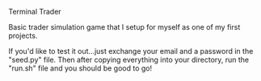 Terminal Trader

Basic trader simulation game that I setup for myself as one of my first projects.

If you'd like to test it out...just exchange your email and a password in the "seed.py" file.  Then after copying everything into your directory, run the "run.sh" file and you should be good to go!
